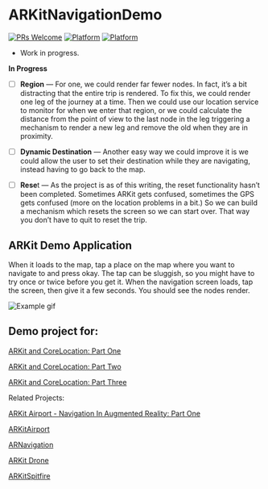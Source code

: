 # ARKitNavigationDemo
[![PRs Welcome](https://img.shields.io/badge/PRs-welcome-brightgreen.svg?style=flat-square)](http://makeapullrequest.com)
[![Platform](http://img.shields.io/badge/platform-ios-lightgrey.svg?style=flat)](https://developer.apple.com/resources/)
[![Platform](https://img.shields.io/badge/swift-4.0-orange.svg?style=flat)](hhttps://swift.org/blog/swift-4-0-released/)



* Work in progress.

**In Progress**

- [ ] **Region** — For one, we could render far fewer nodes. In fact, it’s a bit distracting that the entire trip is rendered. To fix this, we could render one leg of the journey at a time. Then we could use our location service to monitor for when we enter that region, or we could calculate the distance from the point of view to the last node in the leg triggering a mechanism to render a new leg and remove the old when they are in proximity. 

- [ ] **Dynamic Destination** — Another easy way we could improve it is we could allow the user to set their destination while they are navigating, instead having to go back to the map. 

- [ ] **Rese**t — As the project is as of this writing, the reset functionality hasn’t been completed. Sometimes ARKit gets confused, sometimes the GPS gets confused (more on the location problems in a bit.) So we can build a mechanism which resets the screen so we can start over. That way you don’t have to quit to reset the trip.

## ARKit Demo Application

When it loads to the map, tap a place on the map where you want to navigate to and press okay. The tap can be sluggish, so you might have to try once or twice before you get it. When the navigation screen loads, tap the screen, then give it a few seconds. You should see the nodes render. 




![Example gif](https://github.com/chriswebb09/ARKitNavigationDemo/blob/master/ARKitNavigationDemo/test4.gif)

## Demo project for:

[ARKit and CoreLocation: Part One](https://medium.com/journey-of-one-thousand-apps/arkit-and-corelocation-part-one-fc7cb2fa0150)


[ARKit and CoreLocation: Part Two](https://medium.com/journey-of-one-thousand-apps/arkit-and-corelocation-part-two-7b045fb1d7a1)


[ARKit and CoreLocation: Part Three](https://medium.com/journey-of-one-thousand-apps/arkit-and-corelocation-part-three-98b1d51e2eac)


Related Projects: 

[ARKit Airport - Navigation In Augmented Reality: Part One](https://medium.com/@chris.webb5249/arkit-airport-navigation-in-augmented-reality-part-one-c99d2ad326c0)

[ARKitAirport](https://github.com/chriswebb09/ARKitAirport)

[ARNavigation](https://github.com/chriswebb09/ARNavigation)

[ARKit Drone](https://github.com/chriswebb09/ARKitDrone)

[ARKitSpitfire](https://github.com/chriswebb09/ARKitSpitfire)
